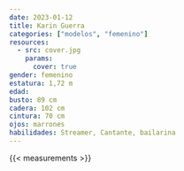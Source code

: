 ```yaml
---
date: 2023-01-12
title: Karin Guerra
categories: ["modelos", "femenino"]
resources:
  - src: cover.jpg
    params:
      cover: true
gender: femenino
estatura: 1,72 m
edad:
busto: 89 cm
cadera: 102 cm
cintura: 70 cm
ojos: marrones
habilidades: Streamer, Cantante, bailarina
---
```


{{< measurements >}}